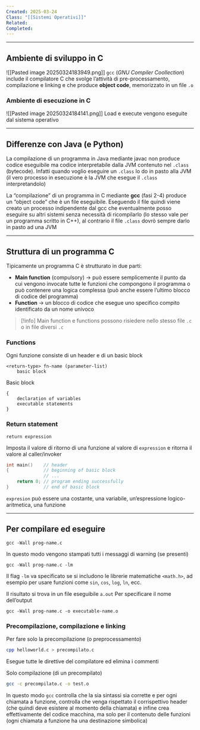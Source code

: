 ```yaml
---
Created: 2025-03-24
Class: "[[Sistemi Operativi]]"
Related: 
Completed:
---
```

---
## Ambiente di sviluppo in C
![[Pasted image 20250324183949.png]]
`gcc` (*GNU Compiler Coollection*) include il compilatore C che svolge l’attività di pre-processamento, compilazione e linking e che produce **object code**, memorizzato in un file `.o`

### Ambiente di esecuzione in C
![[Pasted image 20250324184141.png]]
Load e execute vengono eseguite dal sistema operativo

---
## Differenze con Java (e Python)
La compilazione di un programma in Java mediante javac non produce codice eseguibile ma codice interpretabile dalla JVM contenuto nel `.class` (bytecode). Infatti quando voglio eseguire un `.class` lo do in pasto alla JVM (il vero processo in esecuzione è la JVM che esegue il `.class` interpretandolo)

La “compilazione” di un programma in C mediante **gcc** (fasi 2-4) produce un “object code” che è un file eseguibile. Eseguendo il file quindi viene creato un processo indipendente dal gcc che eventualmente posso eseguire su altri sistemi senza necessità di ricompilarlo (lo stesso vale per un programma scritto in C++), al contrario il file `.class` dovrò sempre darlo in pasto ad una JVM

---
## Struttura di un programma C
Tipicamente un programma C è strutturato in due parti:
- **Main function** (compulsory) → può essere semplicemente il punto da cui vengono invocate tutte le funzioni che compongono il programma o può contenere una logica complessa (può anche essere l’ultimo blocco di codice del programma)
- **Function** → un blocco di codice che esegue uno specifico compito identificato da un nome univoco

>[!info]
>Main function e functions possono  risiedere nello stesso file `.c` o in file diversi `.c`

### Functions
Ogni funzione consiste di un header e di un basic block

```
<return-type> fn-name (parameter-list)
	basic block
```

Basic block
```
{
	declaration of variables
	executable statements
}
```

### Return statement
```
return expression
```
Imposta il valore di ritorno di una funzione al valore di `expression` e ritorna il valore al caller/invoker

```c
int main()    // header
{             // beginning of basic block
              // ...
	return 0; // program ending successfully
}             // end of basic block
```

`expresion` può essere una costante, una variabile, un’espressione logico-aritmetica, una funzione

---
## Per compilare ed eseguire
```
gcc -Wall prog-name.c
```
In questo modo vengono stampati tutti i messaggi di warning (se presenti)

```
gcc -Wall prog-name.c -lm
```
Il flag `-lm` va specificato se si includono le librerie matematiche `<math.h>`, ad esempio per usare funzioni come `sin`, `cos`, `log`, `ln`, ecc.

Il risultato si trova in un file eseguibile `a.out`
Per specificare il nome dell’output
```
gcc -Wall prog-name.c -o executable-name.o
```

### Precompilazione, compilazione e linking
Per fare solo la precompilazione (o preprocessamento)
```bash
cpp helloworld.c > precompilato.c
```
Esegue tutte le direttive del compilatore ed elimina i commenti

Solo compilazione (di un precompilato)
```bash
gcc -c precompilato.c -o test.o
```
In questo modo `gcc` controlla che la sia sintassi sia corrette e per ogni chiamata a funzione, controlla che venga rispettato il corrispettivo header (che quindi deve esistere al momento della chiamata) e infine crea effettivamente del codice macchina, ma solo per il contenuto delle funzioni (ogni chiamata a funzione ha una destinazione simbolica)

